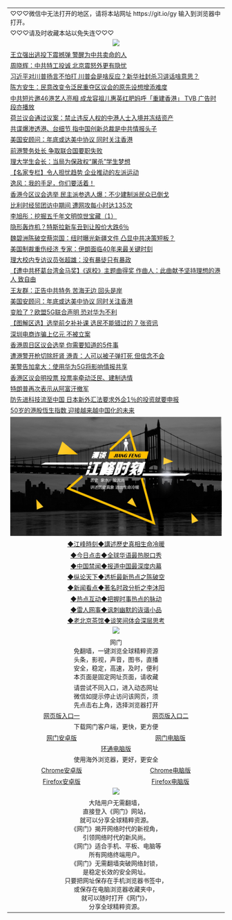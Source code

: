  <table>
<tr>
<td colspan="2" align=left>
♡♡♡微信中无法打开的地区，请将本站网址 https://git.io/gy 输入到浏览器中打开。 
 </td>
</tr>
 <tr>
 <td colspan="2" align=left>
♡♡♡请及时收藏本站以免失连♡♡♡
</td>
 </tr>
  <tr>
    <td colspan="2" align=center><img src="https://cdn.jsdelivr.net/gh/gyoupiodf/im1/%E7%BD%91%E9%97%A8%E6%96%B0%E9%97%BB1.jpg"></td>
 </tr>

<tr><td colspan="2" align="left"><a href="https://xball.casa/oo.aspx?name=c1098692&key=eqxowaguscvmxdgc&from=gy">王立强出逃投下震撼弹 警醒为中共卖命的人</a></td></tr>
<tr><td colspan="2" align="left"><a href="https://xball.casa/oo.aspx?name=c1098715&key=eqxowaguscvmxdgc&from=gy">周晓辉：中共特工投诚 北京震怒外更有隐忧</a></td></tr>
<tr><td colspan="2" align="left"><a href="https://xball.casa/oo.aspx?name=c1098699&key=eqxowaguscvmxdgc&from=gy">习近平对川普扬言不怕打 川普会是啥反应？新华社封杀习讲话啥意思？</a></td></tr>
<tr><td colspan="2" align="left"><a href="https://xball.casa/oo.aspx?name=c1098719&key=eqxowaguscvmxdgc&from=gy">陈方安生：民意改变令泛民重夺区议会的原先设想增添难度</a></td></tr>
<tr><td colspan="2" align="left"><a href="https://xball.casa/oo.aspx?name=c1098716&key=eqxowaguscvmxdgc&from=gy">中共短片邀46港艺人亮相 成龙容祖儿惠英红肥妈呼「重建香港」 TVB 广告时段亦播放</a></td></tr>
<tr><td colspan="2" align="left"><a href="https://xball.casa/oo.aspx?name=c1098709&key=eqxowaguscvmxdgc&from=gy">荷兰议会通过议案：禁止违反人权的中港人士入境并冻结资产</a></td></tr>
<tr><td colspan="2" align="left"><a href="https://xball.casa/oo.aspx?name=c1098717&key=eqxowaguscvmxdgc&from=gy">共谍爆渗透港、台细节 指中国创新总裁是中共情报头子</a></td></tr>
<tr><td colspan="2" align="left"><a href="https://xball.casa/oo.aspx?name=c1098722&key=eqxowaguscvmxdgc&from=gy">美国安顾问：年底或达美中协议 同时关注香港</a></td></tr>
<tr><td colspan="2" align="left"><a href="https://xball.casa/oo.aspx?name=c1098732&key=eqxowaguscvmxdgc&from=gy">前港警务处长 争取联合国要职失败</a></td></tr>
<tr><td colspan="2" align="left"><a href="https://xball.casa/oo.aspx?name=c1098726&key=eqxowaguscvmxdgc&from=gy">理大学生会长：当局为保政权“屠杀”学生梦想</a></td></tr>
<tr><td colspan="2" align="left"><a href="https://xball.casa/oo.aspx?name=c1098714&key=eqxowaguscvmxdgc&from=gy">【名家专栏】令人担忧趋势 企业推动的左派运动</a></td></tr>
<tr><td colspan="2" align="left"><a href="https://xball.casa/oo.aspx?name=c1098707&key=eqxowaguscvmxdgc&from=gy">逸风：我的手足，你们要活着！</a></td></tr>
<tr><td colspan="2" align="left"><a href="https://xball.casa/oo.aspx?name=c1098739&key=eqxowaguscvmxdgc&from=gy">香港今区议会选举 民主派参选人爆：不少建制派民众已倒戈</a></td></tr>
<tr><td colspan="2" align="left"><a href="https://xball.casa/oo.aspx?name=c1098706&key=eqxowaguscvmxdgc&from=gy">比利时经贸团访中期间 遭网攻每小时达135次</a></td></tr>
<tr><td colspan="2" align="left"><a href="https://xball.casa/oo.aspx?name=c1098708&key=eqxowaguscvmxdgc&from=gy">李旭彤：挖掘五千年文明惊世宝藏（1）</a></td></tr>
<tr><td colspan="2" align="left"><a href="https://xball.casa/oo.aspx?name=c1098703&key=eqxowaguscvmxdgc&from=gy">隐形轰炸机？特斯拉新车丑到让股价大跌6％</a></td></tr>
<tr><td colspan="2" align="left"><a href="https://xball.casa/oo.aspx?name=c1098705&key=eqxowaguscvmxdgc&from=gy">魏碧洲陈破空蔡崇国：纽时曝光新疆文件 凸显中共决策短板？</a></td></tr>
<tr><td colspan="2" align="left"><a href="https://xball.casa/oo.aspx?name=c1098698&key=eqxowaguscvmxdgc&from=gy">美国制裁重伤经济 专家：伊朗面临40年来最关键时刻</a></td></tr>
<tr><td colspan="2" align="left"><a href="https://xball.casa/oo.aspx?name=c1098723&key=eqxowaguscvmxdgc&from=gy">理大校内专访议员张超雄：没有暴徒只有暴政</a></td></tr>
<tr><td colspan="2" align="left"><a href="https://xball.casa/oo.aspx?name=c1098712&key=eqxowaguscvmxdgc&from=gy">【遭中共杯葛台湾金马奖】《返校》主题曲得奖 作曲人：此曲献予坚持理想的港人 致自由</a></td></tr>
<tr><td colspan="2" align="left"><a href="https://xball.casa/oo.aspx?name=c1098736&key=eqxowaguscvmxdgc&from=gy">王友群：正告中共特务 苦海无边 回头是岸</a></td></tr>
<tr><td colspan="2" align="left"><a href="https://xball.casa/oo.aspx?name=c1098721&key=eqxowaguscvmxdgc&from=gy">美国安顾问：年底或达美中协议  同时关注香港</a></td></tr>
<tr><td colspan="2" align="left"><a href="https://xball.casa/oo.aspx?name=c1098738&key=eqxowaguscvmxdgc&from=gy">变脸了？欧盟5G联合声明 恐对华为不利</a></td></tr>
<tr><td colspan="2" align="left"><a href="https://xball.casa/oo.aspx?name=c1098718&key=eqxowaguscvmxdgc&from=gy">【图解区选】选举前夕补补课 选民不能错过的 7 张资讯</a></td></tr>
<tr><td colspan="2" align="left"><a href="https://xball.casa/oo.aspx?name=c1098695&key=eqxowaguscvmxdgc&from=gy">深圳电商诈骗上亿元 不被立案</a></td></tr>
<tr><td colspan="2" align="left"><a href="https://xball.casa/oo.aspx?name=c1098701&key=eqxowaguscvmxdgc&from=gy">香港周日区议会选举 你需要知道的5件事</a></td></tr>
<tr><td colspan="2" align="left"><a href="https://xball.casa/oo.aspx?name=c1098711&key=eqxowaguscvmxdgc&from=gy">遭港警开枪切除肝肾 港青：人可以被子弹打死 但信念不会</a></td></tr>
<tr><td colspan="2" align="left"><a href="https://xball.casa/oo.aspx?name=c1098729&key=eqxowaguscvmxdgc&from=gy">美警告加拿大：使用华为5G将影响情报共享</a></td></tr>
<tr><td colspan="2" align="left"><a href="https://xball.casa/oo.aspx?name=c1098710&key=eqxowaguscvmxdgc&from=gy">香港区议会明投票 投票率牵动泛民、建制选情</a></td></tr>
<tr><td colspan="2" align="left"><a href="https://xball.casa/oo.aspx?name=c1098740&key=eqxowaguscvmxdgc&from=gy">特朗普再次表示从阿富汗撤军</a></td></tr>
<tr><td colspan="2" align="left"><a href="https://xball.casa/oo.aspx?name=c1098697&key=eqxowaguscvmxdgc&from=gy">防先进科技流至中国 日本新外汇法要求外企1％的投资就要申报</a></td></tr>
<tr><td colspan="2" align="left"><a href="https://xball.casa/oo.aspx?name=c1098704&key=eqxowaguscvmxdgc&from=gy">50岁的港股恆生指数 迎接越来越中国化的未来</a></td></tr>

 <tr>
   <td colspan="2" align=center><img src="https://github.com/gyoupiodf/im1/blob/master/jf-1.jpg"></td>
  </tr>
   <tr>
   <td colspan="2" align=center> 
<a href="https://xball.casa/oo.aspx?name=c922850&key=eqxowaguscvmxdgc&from=gy&tag=9877">◆江峰時刻◆講述歷史真相生命冷暖</a><br/>
    </td>
  </tr>
   <tr>
   <td colspan="2" align=center> 
<a href="https://xball.casa/oo.aspx?name=c816850&key=eqxowaguscvmxdgc&from=gy&tag=9877">◆今日点击◆全球华语最热脱口秀</a><br/>
    </td>
  </tr>
  <tr>
  <td colspan="2" align=center>
<a href="https://xball.casa/oo.aspx?name=c816860&key=eqxowaguscvmxdgc&from=gy&tag=99733110">◆中国禁闻◆报道中国最深度内幕</a><br/>
   </tr>
  <tr>
     <td colspan="2" align=center>
<a href="https://xball.casa/oo.aspx?name=c816855&key=eqxowaguscvmxdgc&from=gy&tag=997110">◆纵论天下◆透析最新热点之陈破空</a><br/>
   </tr>
   <tr>
      <td colspan="2" align=center>
<a href="https://xball.casa/oo.aspx?name=c838308&key=eqxowaguscvmxdgc&from=gy&tag=9973110">◆新闻看点◆著名时政分析之李沐阳</a><br/>
   </tr>
   <tr>
     <td colspan="2" align=center>
<a href="https://xball.casa/oo.aspx?name=c816852&key=eqxowaguscvmxdgc&from=gy&tag=9733110">◆热点互动◆把握时事热点的脉动</a><br/>
   </tr>
   <tr>
      <td colspan="2" align=center>
<a href="https://xball.casa/oo.aspx?name=c816694&key=eqxowaguscvmxdgc&from=gy&tag=93310">◆雷人网事◆讽刺幽默的诙谐小品</a><br/>
   </tr>
   <tr>
    <td colspan="2" align=center>
<a href="https://xball.casa/oo.aspx?name=c816650&key=eqxowaguscvmxdgc&from=gy&tag=9973110">◆老北京茶馆◆谈笑间体会深层思考</a><br/>
   </tr>
 <tr>
    <td colspan="2" align="center"><img src="https://gitlab.com/ogate2/up/raw/master/_/oGate65.jpg"/></td>
  </tr>
  <tr>
    <td colspan="2" align="center">网门<br/>免翻墙，一键浏览全球精粹资源<br/>头条，影视，声音，图书，直播<br/>安全，稳定，高速，及时，便利<br/>本页面是固定网址页面，请收藏</td>
  <tr>
  <tr>
    <td colspan="2" align="center">请尝试不同入口，进入动态网址<br/>微信如提示停止访问该网页，须<br/>先点击右上角，选择浏览器打开</td>
  <tr>
  <tr>
    <td align="center"><a href="https://xblue.casa/oo.aspx?key=sgbqkopuejmcoyak&from=gy">网页版入口一</a></td>
    <td align="center"><a href="https://xblue.casa/oo.aspx?key=sgbqkopuejmcoyak&from=gy">网页版入口二</a></td>
  </tr>
  <tr>
    <td colspan="2" align="center">下载网门客户端，更快，更方便</td>
  <tr>
  <tr>
    <td align="center"><a href="https://gitlab.com/ogate2/up/raw/master/_/oGatea.apk">网门安卓版</a></td>
    <td align="center"><a href="https://gitlab.com/ogate2/up/raw/master/_/oGate.zip">网门电脑版</a></td>
  </tr>
  <tr>
    <td colspan="2" align="center"><a href="https://gitlab.com/ogate2/up/raw/master/_/oPipe.zip">环通电脑版</a></td>
  </tr>
  <tr>
    <td colspan="2" align="center">使用海外浏览器，更好，更安全</td>
  <tr>
  <tr>
    <td align="center"><a href="https://gitlab.com/ogate2/up/raw/master/_/Chrome.apk">Chrome安卓版</a></td>
    <td align="center"><a href="https://gitlab.com/ogate2/up/raw/master/_/Chrome.zip">Chrome电脑版</a></td>
  </tr>
  <tr>
    <td align="center"><a href="https://gitlab.com/ogate2/up/raw/master/_/Firefox.apk">Firefox安卓版</a></td>
    <td align="center"><a href="https://gitlab.com/ogate2/up/raw/master/_/Firefox.zip">Firefox电脑版</a></td>
  </tr>
  <tr>
    <td colspan="2" align="center"><img src="https://gitlab.com/ogate2/up/raw/master/_/oGate640.jpg"/></td>
  </tr>
  <tr>
    <td colspan="2" align="center">
大陆用户无需翻墙，<br/>
直接登入《网门》网站，<br/>就可以分享全球精粹资源。<br/>
《网门》揭开网络时代的新视角，<br/>引领网络时代的新风尚。<br/>
《网门》适合手机、平板、电脑等<br/>所有网络终端用户。<br/>
《网门》无需翻墙突破网络封锁，<br/>是稳定长效的安全网址。<br/>
只要把网址保存在手机浏览器书签中，<br/>或保存在电脑浏览器收藏夹中，<br/>
就可以随时打开《网门》，<br/>
分享全球精粹资源。</td>
  </tr>
</table>


